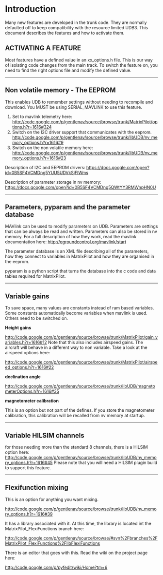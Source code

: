 # Introduction

Many new features are developed in the trunk code.  They are normally defaulted off to keep compatibility with the resource limited UDB3.  This document describes the features and how to activate them.


## ACTIVATING A FEATURE
Most features have a defined value in an xx\_options.h file.  This is our way of isolating code changes from the main track.  To switch the feature on, you need to find the right options file and modify the defined value.


---


## Non volatile memory - The EEPROM
This enables UDB to remember settings without needing to recompile and download.  You MUST be using SERIAL\_MAVLINK to use this feature.
  1. Set to mavlink telemetry here: http://code.google.com/p/gentlenav/source/browse/trunk/MatrixPilot/options.h?r=1616#324
  1. Switch on the I2C driver support that communicates with the eeprom. http://code.google.com/p/gentlenav/source/browse/trunk/libUDB/nv_memory_options.h?r=1616#9
  1. Switch on the non volatile memory here: http://code.google.com/p/gentlenav/source/browse/trunk/libUDB/nv_memory_options.h?r=1616#23

Description of I2C and EEPROM drivers:
https://docs.google.com/open?id=0B5SF4VCMDng5YUU5UDVkSjFlWms

Description of parameter storage in nv memory:
https://docs.google.com/open?id=0B5SF4VCMDng5QWtYY3RMWnpHN0U




---



## Parameters, pyparam and the parameter database
MAVlink can be used to modify parameters on UDB.  Parameters are settings that can be always be read and written.  Parameters can also be stored in nv memory.  For a full description of how they work, read the mavlink documentation here:
http://qgroundcontrol.org/mavlink/start

The parameter database is an XML file describing all of the parameters, how they connect to variables in MatrixPilot and how they are organised in the eeprom.

pyparam is a python script that turns the database into the c code and data tables required for MatrixPilot.


---


## Variable gains
To save space, many values are constants instead of ram based variables.
Some constants automatically become variables when mavlink is used.  Others need to be switched on.

**Height gains**

http://code.google.com/p/gentlenav/source/browse/trunk/MatrixPilot/gain_variables.h?r=1616#12
Note that this also includes airspeed gains.  The aircraft will behave in a different way to non variable.  Take a look at the airspeed options here:

http://code.google.com/p/gentlenav/source/browse/trunk/MatrixPilot/airspeed_options.h?r=1616#22


**declination angle**

http://code.google.com/p/gentlenav/source/browse/trunk/libUDB/magnetometerOptions.h?r=1616#35

**magnetometer calibration**

This is an option but not part of the defines.  If you store the magnetometer calibration, this calibration will be recalled from nv memory at startup.



---


## Variable HILSIM channels
for those needing more than the standard 8 channels, there is a HILSIM option here:
http://code.google.com/p/gentlenav/source/browse/trunk/libUDB/nv_memory_options.h?r=1616#45
Please note that you will need a HILSIM plugin build to support this feature.


---


## Flexifunction mixing
This is an option for anything you want mixing.

http://code.google.com/p/gentlenav/source/browse/trunk/libUDB/nv_memory_options.h?r=1616#39

It has a library associated with it.  At this time, the library is located int the MatrixPilot\_FlexiFunctions branch here:

http://code.google.com/p/gentlenav/source/browse/#svn%2Fbranches%2FMatrixPilot_FlexiFunctions%2FlibFlexiFunctions


There is an editor that goes with this.  Read the wiki on the project page here:

http://code.google.com/p/pyfedit/wiki/Home?tm=6